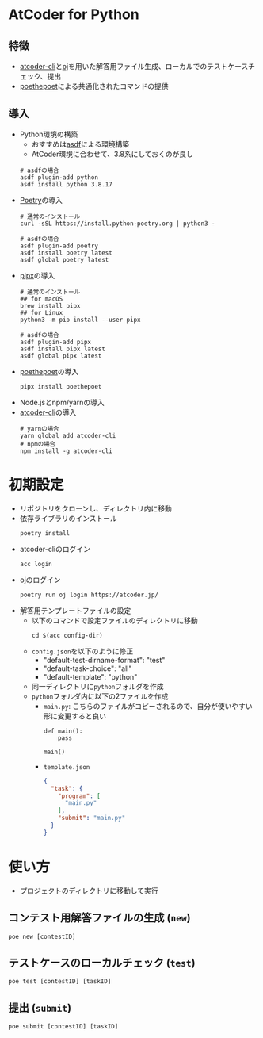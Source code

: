 # AtCoder for Python

## 特徴

- [atcoder-cli](https://github.com/Tatamo/atcoder-cli)と[oj](https://github.com/online-judge-tools/oj)を用いた解答用ファイル生成、ローカルでのテストケースチェック、提出
- [poethepoet](https://github.com/nat-n/poethepoet)による共通化されたコマンドの提供

## 導入

- Python環境の構築
  - おすすめは[asdf](https://asdf-vm.com/)による環境構築
  - AtCoder環境に合わせて、3.8系にしておくのが良し
  ```
  # asdfの場合
  asdf plugin-add python
  asdf install python 3.8.17
  ```
- [Poetry](https://github.com/python-poetry/poetry)の導入
  ```
  # 通常のインストール
  curl -sSL https://install.python-poetry.org | python3 -

  # asdfの場合
  asdf plugin-add poetry
  asdf install poetry latest
  asdf global poetry latest
  ```
- [pipx](https://github.com/pypa/pipx)の導入
  ```
  # 通常のインストール
  ## for macOS
  brew install pipx
  ## for Linux
  python3 -m pip install --user pipx

  # asdfの場合
  asdf plugin-add pipx
  asdf install pipx latest
  asdf global pipx latest
  ```
- [poethepoet](https://github.com/nat-n/poethepoet)の導入
  ```
  pipx install poethepoet
  ```
- Node.jsとnpm/yarnの導入
- [atcoder-cli](https://github.com/Tatamo/atcoder-cli)の導入
  ```
  # yarnの場合
  yarn global add atcoder-cli
  # npmの場合
  npm install -g atcoder-cli
  ```

# 初期設定

- リポジトリをクローンし、ディレクトリ内に移動
- 依存ライブラリのインストール
  ```
  poetry install
  ```
- atcoder-cliのログイン
  ```
  acc login
  ```
- ojのログイン
  ```
  poetry run oj login https://atcoder.jp/
  ```
- 解答用テンプレートファイルの設定
  - 以下のコマンドで設定ファイルのディレクトリに移動
    ```
    cd $(acc config-dir)
    ```
  - `config.json`を以下のように修正
    - "default-test-dirname-format": "test"
    - "default-task-choice": "all"
    - "default-template": "python"
  - 同一ディレクトリに`python`フォルダを作成
  - `python`フォルダ内に以下の2ファイルを作成
    - `main.py`: こちらのファイルがコピーされるので、自分が使いやすい形に変更すると良い
      ```
      def main():
          pass

      main()
      ```
    - `template.json`
      ```json
      {
        "task": {
          "program": [
            "main.py"
          ],
          "submit": "main.py"
        }
      }
      ```

# 使い方

- プロジェクトのディレクトリに移動して実行

## コンテスト用解答ファイルの生成 (`new`)

```
poe new [contestID]
```

## テストケースのローカルチェック (`test`)

```
poe test [contestID] [taskID]
```

## 提出 (`submit`)

```
poe submit [contestID] [taskID]
```